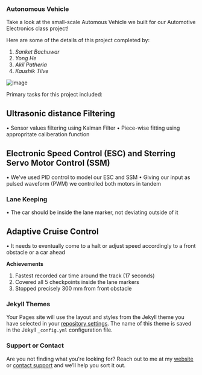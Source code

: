 ### Autonomous Vehicle 

Take a look at the small-scale Automous Vehicle we built for our Automotive Electronics class project! 

Here are some of the details of this project completed by:
1. _Sanket Bachuwar_
2. _Yong He_
3. _Akil Patheria_
4. _Kaushik Tilve_ 

![image](https://user-images.githubusercontent.com/36165953/48277194-f1fbec80-e417-11e8-96cf-fe32514ded3d.png)

Primary tasks for this project included:

## Ultrasonic distance Filtering
• Sensor values filtering using Kalman Filter
• Piece-wise fitting using appropritate caliberation function

## Electronic Speed Control (ESC) and Sterring Servo Motor Control (SSM)
• We've used PID control to model our ESC and SSM
• Giving our input as pulsed waveform (PWM) we controlled both motors in tandem

### Lane Keeping
• The car should be inside the lane marker, not deviating outside of it

## Adaptive Cruise Control 
• It needs to eventually come to a halt or adjust speed accordingly to a front obstacle or a car ahead 

**Achievements**
1. Fastest recorded car time around the track (17 seconds)
2. Covered all 5 checkpoints inside the lane markers
3. Stopped precisely 300 mm from front obstacle 

### Jekyll Themes

Your Pages site will use the layout and styles from the Jekyll theme you have selected in your [repository settings](https://github.com/kaushiktilve/Autonomous-Vehicle/settings). The name of this theme is saved in the Jekyll `_config.yml` configuration file.

### Support or Contact

Are you not finding what you're looking for? Reach out to me at my [website](https://www.kaushiktilve.com/contact) or [contact support](https://github.com/contact) and we’ll help you sort it out.
